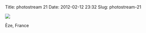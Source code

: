 Title: photostream 21
Date: 2012-02-12 23:32
Slug: photostream-21

[![](http://martinfowler.com/photos/21.jpg)](http://martinfowler.com/photos/21.html)

</p>

</p>

Èze, France

</p>

